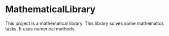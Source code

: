 # MathematicalLibrary
This project is a mathematical library. This library solves some mathematics tasks. It uses numerical methods.
